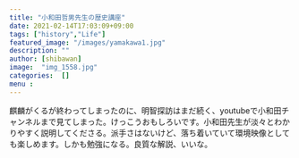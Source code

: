 ```yaml
---
title: "小和田哲男先生の歴史講座"
date: 2021-02-14T17:03:09+09:00
tags: ["history","Life"]
featured_image: "/images/yamakawa1.jpg"
description: ""
author: [shibawan]
image:  "img_1558.jpg"
categories:  []
menu :
---
```

麒麟がくるが終わってしまったのに、明智探訪はまだ続く、youtubeで小和田チャンネルまで見てしまった。けっこうおもしろいです。小和田先生が淡々とわかりやすく説明してくださる。派手さはないけど、落ち着いていて環境映像としても楽しめます。しかも勉強になる。良質な解説、いいな。
